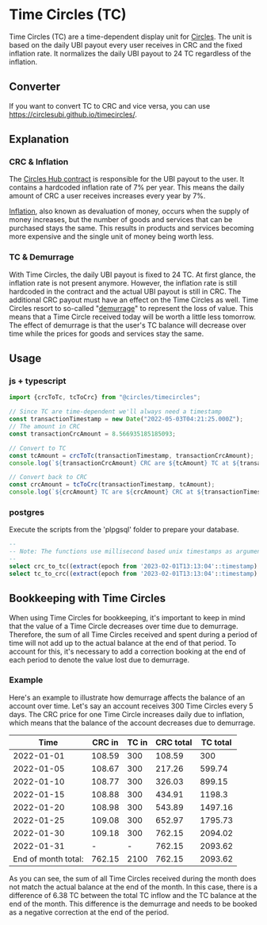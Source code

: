 # Time Circles (TC)
Time Circles (TC) are a time-dependent display unit for [Circles](https://github.com/CirclesUBI/circles-contracts). The unit is based on the daily UBI payout every user receives in CRC and the fixed inflation rate. It normalizes the daily UBI payout to 24 TC regardless of the inflation.

## Converter
If you want to convert TC to CRC and vice versa, you can use https://circlesubi.github.io/timecircles/.

## Explanation
### CRC & Inflation
The [Circles Hub contract](https://blockscout.com/xdai/mainnet/address/0x29b9a7fBb8995b2423a71cC17cf9810798F6C543/read-contract#address-tabs) is responsible for the UBI payout to the user. It contains a hardcoded inflation rate of 7% per year. This means the daily amount of CRC a user receives increases every year by 7%.

[Inflation](https://en.wikipedia.org/wiki/Inflation), also known as devaluation of money, occurs when the supply of money increases, but the number of goods and services that can be purchased stays the same. This results in products and services becoming more expensive and the single unit of money being worth less.

### TC & Demurrage
With Time Circles, the daily UBI payout is fixed to 24 TC. At first glance, the inflation rate is not present anymore. However, the inflation rate is still hardcoded in the contract and the actual UBI payout is still in CRC. The additional CRC payout must have an effect on the Time Circles as well. Time Circles resort to so-called "[demurrage](https://www.investopedia.com/terms/d/demurrage.asp)" to represent the loss of value. This means that a Time Circle received today will be worth a little less tomorrow. The effect of demurrage is that the user's TC balance will decrease over time while the prices for goods and services stay the same.


## Usage
### js + typescript
```js
import {crcToTc, tcToCrc} from "@circles/timecircles";

// Since TC are time-dependent we'll always need a timestamp
const transactionTimestamp = new Date("2022-05-03T04:21:25.000Z");
// The amount in CRC
const transactionCrcAmount = 8.566935185185093;  

// Convert to TC
const tcAmount = crcToTc(transactionTimestamp, transactionCrcAmount);
console.log(`${transactionCrcAmount} CRC are ${tcAmount} TC at ${transactionTimestamp}`);

// Convert back to CRC
const crcAmount = tcToCrc(transactionTimestamp, tcAmount);
console.log(`${crcAmount} TC are ${crcAmount} CRC at ${transactionTimestamp}`);
```

### postgres
Execute the scripts from the 'plpgsql' folder to prepare your database.
```sql
-- 
-- Note: The functions use millisecond based unix timestamps as arguments so you need to multiply the postgres timestamp with 1000
-- 
select crc_to_tc((extract(epoch from '2023-02-01T13:13:04'::timestamp) * 1000)::numeric, 1);
select tc_to_crc((extract(epoch from '2023-02-01T13:13:04'::timestamp) * 1000)::numeric, 2.56667391670206905732776536);
```

## Bookkeeping with Time Circles
When using Time Circles for bookkeeping, it's important to keep in mind that the value of a Time Circle decreases over time due to demurrage. 
Therefore, the sum of all Time Circles received and spent during a period of time will not add up to the actual balance at the end of that period. 
To account for this, it's necessary to add a correction booking at the end of each period to denote the value lost due to demurrage.

### Example
Here's an example to illustrate how demurrage affects the balance of an account over time. 
Let's say an account receives 300 Time Circles every 5 days. 
The CRC price for one Time Circle increases daily due to inflation, which means that the balance of the account decreases due to demurrage.

| Time                | CRC in | TC in | CRC total | TC total |
|---------------------|--------|-------|-----------|----------|
| 2022-01-01          | 108.59 | 300   | 108.59    | 300      |
| 2022-01-05          | 108.67 | 300   | 217.26    | 599.74   |
| 2022-01-10          | 108.77 | 300   | 326.03    | 899.15   |
| 2022-01-15          | 108.88 | 300   | 434.91    | 1198.3   |
| 2022-01-20          | 108.98 | 300   | 543.89    | 1497.16  |
| 2022-01-25          | 109.08 | 300   | 652.97    | 1795.73  |
| 2022-01-30          | 109.18 | 300   | 762.15    | 2094.02  |
| 2022-01-31          | -      | -     | 762.15    | 2093.62  |
| End of month total: | 762.15 | 2100  | 762.15    | 2093.62  |

As you can see, the sum of all Time Circles received during the month does not match the actual balance at the end of the month. 
In this case, there is a difference of 6.38 TC between the total TC inflow and the TC balance at the end of the month. 
This difference is the demurrage and needs to be booked as a negative correction at the end of the period.
